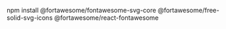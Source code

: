 npm install @fortawesome/fontawesome-svg-core @fortawesome/free-solid-svg-icons @fortawesome/react-fontawesome
